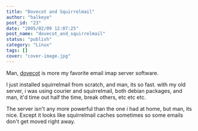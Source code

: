```yaml
---
title: "Dovecot and Squirrelmail"
author: "halkeye"
post_id: "23"
date: "2005/02/09 12:07:25"
post_name: "dovecot_and_squirrelmail"
status: "publish"
category: "Linux"
tags: []
cover: "cover-image.jpg"
---
```


Man, [dovecot](https://www.dovecot.org/) is more my favorite email imap server software.

I just installed squirrelmail from scratch, and man, its so fast. with my old server, i was using courier and squirrelmail, both debian packages, and man, it'd time out half the time, break others, etc etc etc.

The server isn't any more powerful than the one i had at home, but man, its nice. Except it looks like squirrelmail caches sometimes so some emails don't get moved right away.